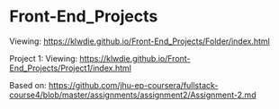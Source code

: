 # Front-End_Projects
Viewing: https://klwdie.github.io/Front-End_Projects/Folder/index.html

Project 1:
Viewing: https://klwdie.github.io/Front-End_Projects/Project1/index.html

Based on: https://github.com/jhu-ep-coursera/fullstack-course4/blob/master/assignments/assignment2/Assignment-2.md

